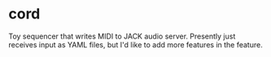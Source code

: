 # cord

Toy sequencer that writes MIDI to JACK audio server. Presently just receives input as YAML files, but I'd like to add more features in the feature.
